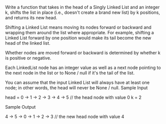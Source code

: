 

Write a function that takes in the head of a Singly Linked List and an integer k, shifts the list in place (i.e., doesn't create a brand new list) by k positions, and returns its new head.

Shifting a Linked List means moving its nodes forward or backward and wrapping them around the list where appropriate. For example, shifting a Linked List forward by one position would make its tail become the new head of the linked list.

Whether nodes are moved forward or backward is determined by whether k is positive or negative.

Each LinkedList node has an integer value as well as a next node pointing to the next node in the list or to None / null if it's the tail of the list.

You can assume that the input Linked List will always have at least one node; in other words, the head will never be None / null.
Sample Input

head = 0 -> 1 -> 2 -> 3 -> 4 -> 5 // the head node with value 0
k = 2

Sample Output

4 -> 5 -> 0 -> 1 -> 2 -> 3 // the new head node with value 4

